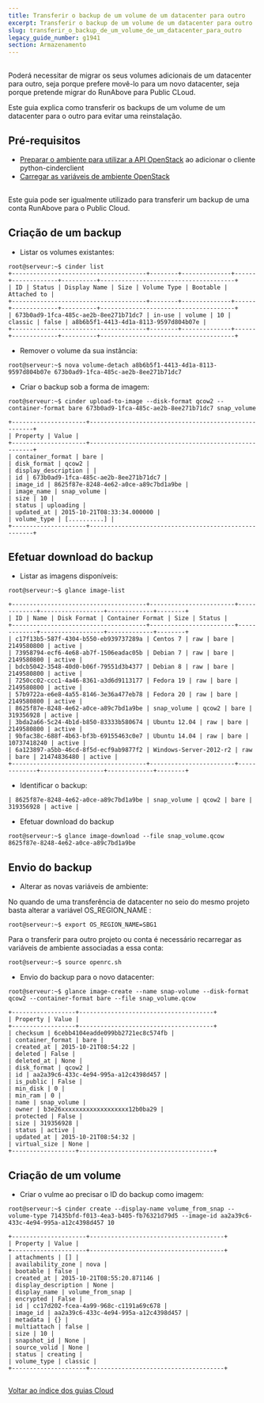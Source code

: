 ```yaml
---
title: Transferir o backup de um volume de um datacenter para outro
excerpt: Transferir o backup de um volume de um datacenter para outro
slug: transferir_o_backup_de_um_volume_de_um_datacenter_para_outro
legacy_guide_number: g1941
section: Armazenamento
---
```



## 
Poderá necessitar de migrar os seus volumes adicionais de um datacenter para outro, seja porque prefere movê-lo para um novo datacenter, seja porque pretende migrar do RunAbove para Public CLoud.

Este guia explica como transferir os backups de um volume de um datacenter para o outro para evitar uma reinstalação.


## Pré-requisitos

- [Preparar o ambiente para utilizar a API OpenStack]({legacy}1851) ao adicionar o cliente python-cinderclient
- [Carregar as variáveis de ambiente OpenStack]({legacy}1852)




## 
Este guia pode ser igualmente utilizado para transferir um backup de uma conta RunAbove para o Public Cloud.


## Criação de um backup

- Listar os volumes existantes:


```
root@serveur:~$ cinder list
+--------------------------------------+--------+--------------+------+-------------+----------+--------------------------------------+
| ID | Status | Display Name | Size | Volume Type | Bootable | Attached to |
+--------------------------------------+--------+--------------+------+-------------+----------+--------------------------------------+
| 673b0ad9-1fca-485c-ae2b-8ee271b71dc7 | in-use | volume | 10 | classic | false | a8b6b5f1-4413-4d1a-8113-9597d804b07e |
+--------------------------------------+--------+--------------+------+-------------+----------+--------------------------------------+
```


- Remover o volume da sua instância:


```
root@serveur:~$ nova volume-detach a8b6b5f1-4413-4d1a-8113-9597d804b07e 673b0ad9-1fca-485c-ae2b-8ee271b71dc7
```


- Criar o backup sob a forma de imagem:


```
root@serveur:~$ cinder upload-to-image --disk-format qcow2 --container-format bare 673b0ad9-1fca-485c-ae2b-8ee271b71dc7 snap_volume

+---------------------+------------------------------------------------------+
| Property | Value |
+---------------------+------------------------------------------------------+
| container_format | bare |
| disk_format | qcow2 |
| display_description | |
| id | 673b0ad9-1fca-485c-ae2b-8ee271b71dc7 |
| image_id | 8625f87e-8248-4e62-a0ce-a89c7bd1a9be |
| image_name | snap_volume |
| size | 10 |
| status | uploading |
| updated_at | 2015-10-21T08:33:34.000000 |
| volume_type | [..........] |
+---------------------+------------------------------------------------------+
```





## Efetuar download do backup

- Listar as imagens disponíveis:


```
root@serveur:~$ glance image-list

+--------------------------------------+------------------------+-------------+------------------+-------------+--------+
| ID | Name | Disk Format | Container Format | Size | Status |
+--------------------------------------+------------------------+-------------+------------------+-------------+--------+
| c17f13b5-587f-4304-b550-eb939737289a | Centos 7 | raw | bare | 2149580800 | active |
| 73958794-ecf6-4e68-ab7f-1506eadac05b | Debian 7 | raw | bare | 2149580800 | active |
| bdcb5042-3548-40d0-b06f-79551d3b4377 | Debian 8 | raw | bare | 2149580800 | active |
| 7250cc02-ccc1-4a46-8361-a3d6d9113177 | Fedora 19 | raw | bare | 2149580800 | active |
| 57b9722a-e6e8-4a55-8146-3e36a477eb78 | Fedora 20 | raw | bare | 2149580800 | active |
| 8625f87e-8248-4e62-a0ce-a89c7bd1a9be | snap_volume | qcow2 | bare | 319356928 | active |
| 3bda2a66-5c24-4b1d-b850-83333b580674 | Ubuntu 12.04 | raw | bare | 2149580800 | active |
| 9bfac38c-688f-4b63-bf3b-69155463c0e7 | Ubuntu 14.04 | raw | bare | 10737418240 | active |
| 6a123897-a5bb-46cd-8f5d-ecf9ab9877f2 | Windows-Server-2012-r2 | raw | bare | 21474836480 | active |
+--------------------------------------+------------------------+-------------+------------------+-------------+--------+
```


- Identificar o backup:


```
| 8625f87e-8248-4e62-a0ce-a89c7bd1a9be | snap_volume | qcow2 | bare | 319356928 | active |
```


- Efetuar download do backup


```
root@serveur:~$ glance image-download --file snap_volume.qcow 8625f87e-8248-4e62-a0ce-a89c7bd1a9be
```





## Envio do backup

- Alterar as novas variáveis de ambiente:


No quando de uma transferência de datacenter no seio do mesmo projeto basta alterar a variável OS_REGION_NAME :


```
root@serveur:~$ export OS_REGION_NAME=SBG1
```


Para o transferir para outro projeto ou conta é necessário recarregar as variáveis de ambiente associadas a essa conta:


```
root@serveur:~$ source openrc.sh
```



- Envio do backup para o novo datacenter:


```
root@serveur:~$ glance image-create --name snap-volume --disk-format qcow2 --container-format bare --file snap_volume.qcow

+------------------+--------------------------------------+
| Property | Value |
+------------------+--------------------------------------+
| checksum | 6cebb4104eadde099bb2721ec8c574fb |
| container_format | bare |
| created_at | 2015-10-21T08:54:22 |
| deleted | False |
| deleted_at | None |
| disk_format | qcow2 |
| id | aa2a39c6-433c-4e94-995a-a12c4398d457 |
| is_public | False |
| min_disk | 0 |
| min_ram | 0 |
| name | snap_volume |
| owner | b3e26xxxxxxxxxxxxxxxxxxx12b0ba29 |
| protected | False |
| size | 319356928 |
| status | active |
| updated_at | 2015-10-21T08:54:32 |
| virtual_size | None |
+------------------+--------------------------------------+
```





## Criação de um volume

- Criar o vulme ao precisar o ID do backup como imagem:


```
root@serveur:~$ cinder create --display-name volume_from_snap --volume-type 71435bfd-f013-4ea3-b405-fb76321d79d5 --image-id aa2a39c6-433c-4e94-995a-a12c4398d457 10

+---------------------+--------------------------------------+
| Property | Value |
+---------------------+--------------------------------------+
| attachments | [] |
| availability_zone | nova |
| bootable | false |
| created_at | 2015-10-21T08:55:20.871146 |
| display_description | None |
| display_name | volume_from_snap |
| encrypted | False |
| id | cc17d202-fcea-4a99-968c-c1191a69c678 |
| image_id | aa2a39c6-433c-4e94-995a-a12c4398d457 |
| metadata | {} |
| multiattach | false |
| size | 10 |
| snapshot_id | None |
| source_volid | None |
| status | creating |
| volume_type | classic |
+---------------------+--------------------------------------+
```





## 
[Voltar ao índice dos guias Cloud]({legacy}1785)

